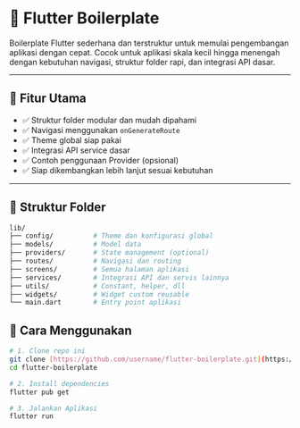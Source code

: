 # 🚀 Flutter Boilerplate

Boilerplate Flutter sederhana dan terstruktur untuk memulai pengembangan aplikasi dengan cepat. Cocok untuk aplikasi skala kecil hingga menengah dengan kebutuhan navigasi, struktur folder rapi, dan integrasi API dasar.

---

## 🧱 Fitur Utama

- ✅ Struktur folder modular dan mudah dipahami
- ✅ Navigasi menggunakan `onGenerateRoute`
- ✅ Theme global siap pakai
- ✅ Integrasi API service dasar
- ✅ Contoh penggunaan Provider (opsional)
- ✅ Siap dikembangkan lebih lanjut sesuai kebutuhan

---

## 📁 Struktur Folder

```bash
lib/
├── config/          # Theme dan konfigurasi global
├── models/          # Model data
├── providers/       # State management (optional)
├── routes/          # Navigasi dan routing
├── screens/         # Semua halaman aplikasi
├── services/        # Integrasi API dan servis lainnya
├── utils/           # Constant, helper, dll
├── widgets/         # Widget custom reusable
└── main.dart        # Entry point aplikasi
```

## 🔧 Cara Menggunakan

```bash
# 1. Clone repo ini
git clone [https://github.com/username/flutter-boilerplate.git](https://github.com/sendyland/flutter-boilerplate.git)
cd flutter-boilerplate

# 2. Install dependencies
flutter pub get

# 3. Jalankan Aplikasi
flutter run
```

